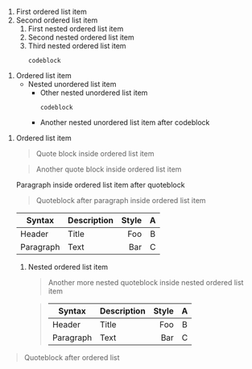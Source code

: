 1. First ordered list item
2. Second ordered list item
   1. First nested ordered list item
   2. Second nested ordered list item
   3. Third nested ordered list item
      ```
      codeblock
      ```

1) Ordered list item
   - Nested unordered list item
      + Other nested unordered list item
         ```
         codeblock
         ```
      + Another nested unordered list item after codeblock

1. Ordered list item
   > Quote block inside
   > ordered list item

   > Another quote block inside ordered list item

   Paragraph inside ordered list item after quoteblock

   > Quoteblock after paragraph inside ordered list item

   | Syntax | Description | Style | A |
   | --- | :-- | --: | :-: |
   | Header | Title | Foo | B |
   | Paragraph | Text | Bar | C |

   1. Nested ordered list item
      > Another more nested quoteblock inside nested ordered list item

      > | Syntax | Description | Style | A |
      > | --- | :-- | --: | :-: |
      > | Header | Title | Foo | B |
      > | Paragraph | Text | Bar | C |

> Quoteblock after ordered list
